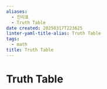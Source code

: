```yaml
---
aliases:
  - 진리표
  - Truth Table
date created: 20250317T223625
linter-yaml-title-alias: Truth Table
tags:
  - math
title: Truth Table
---
```


# Truth Table
